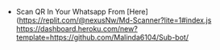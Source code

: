 
* Scan QR In Your Whatsapp From [Here](https://replit.com/@nexusNw/Md-Scanner?lite=1#index.js    
https://dashboard.heroku.com/new?template=https://github.com/Malinda6104/Sub-bot/
